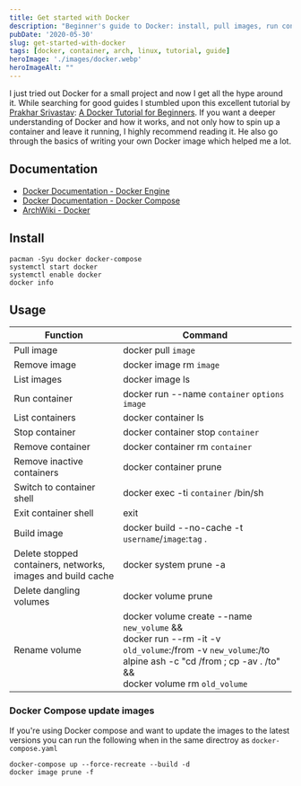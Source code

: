 ```yaml
---
title: Get started with Docker
description: "Beginner's guide to Docker: install, pull images, run containers, and manage with Docker Compose."
pubDate: '2020-05-30'
slug: get-started-with-docker
tags: [docker, container, arch, linux, tutorial, guide]
heroImage: './images/docker.webp'
heroImageAlt: ""
---
```


I just tried out Docker for a small project and now I get all the hype around it. While searching for good guides I stumbled upon this excellent tutorial by [Prakhar Srivastav](https://prakhar.me): [A Docker Tutorial for Beginners](https://docker-curriculum.com). If you want a deeper understanding of Docker and how it works, and not only how to spin up a container and leave it running, I highly recommend reading it. He also go through the basics of writing your own Docker image which helped me a lot.

<!--truncate-->

## Documentation

- [Docker Documentation - Docker Engine](https://docs.docker.com/engine/)
- [Docker Documentation - Docker Compose](https://docs.docker.com/compose/)
- [ArchWiki - Docker](https://wiki.archlinux.org/title/Docker)

## Install

```shell
pacman -Syu docker docker-compose
systemctl start docker
systemctl enable docker
docker info
```

## Usage

| Function                                                    | Command                                                                                                                                                                                        |
| ----------------------------------------------------------- | ---------------------------------------------------------------------------------------------------------------------------------------------------------------------------------------------- |
| Pull image                                                  | docker pull `image`                                                                                                                                                                            |
| Remove image                                                | docker image rm `image`                                                                                                                                                                        |
| List images                                                 | docker image ls                                                                                                                                                                                |
| Run container                                               | docker run --name `container` `options` `image`                                                                                                                                                |
| List containers                                             | docker container ls                                                                                                                                                                            |
| Stop container                                              | docker container stop `container`                                                                                                                                                              |
| Remove container                                            | docker container rm `container`                                                                                                                                                                |
| Remove inactive containers                                  | docker container prune                                                                                                                                                                         |
| Switch to container shell                                   | docker exec -ti `container` /bin/sh                                                                                                                                                            |
| Exit container shell                                        | exit                                                                                                                                                                                           |
| Build image                                                 | docker build --no-cache -t `username`/`image`:`tag` .                                                                                                                                          |
| Delete stopped containers, networks, images and build cache | docker system prune -a                                                                                                                                                                         |
| Delete dangling volumes                                     | docker volume prune                                                                                                                                                                            |
| Rename volume                                               | docker volume create --name `new_volume` && <br/> docker run --rm -it -v `old_volume`:/from -v `new_volume`:/to alpine ash -c "cd /from ; cp -av . /to" && <br/> docker volume rm `old_volume` |

### Docker Compose update images

If you're using Docker compose and want to update the images to the latest versions you can run the following when in the same directroy as `docker-compose.yaml`

```shell
docker-compose up --force-recreate --build -d
docker image prune -f
```
